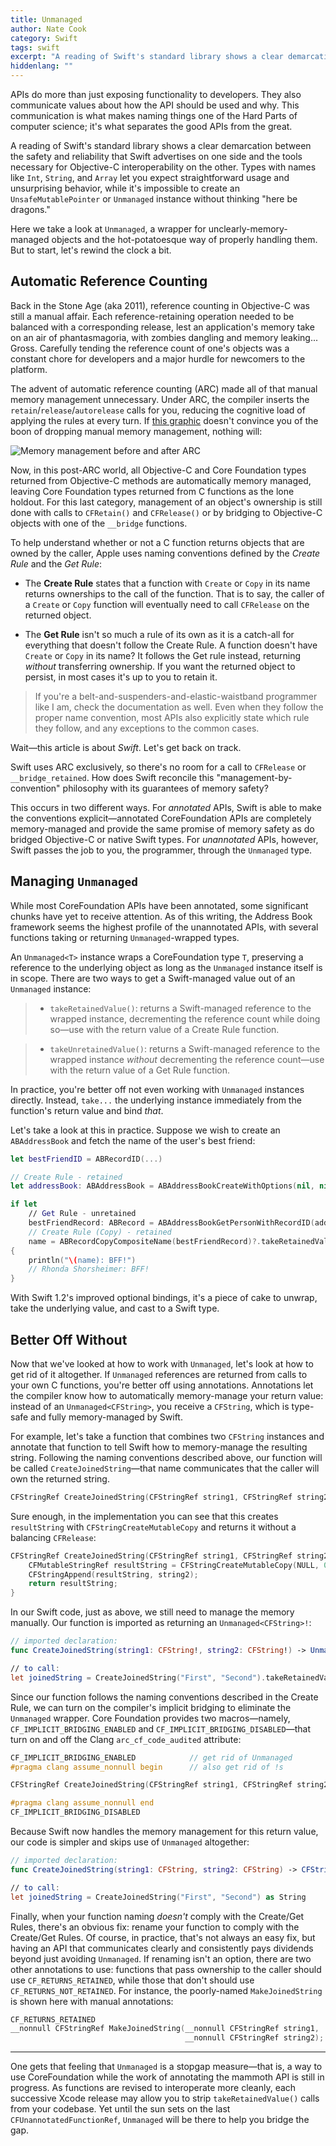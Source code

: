```yaml
---
title: Unmanaged
author: Nate Cook
category: Swift
tags: swift
excerpt: "A reading of Swift's standard library shows a clear demarcation between the safety and reliability that Swift advertises on one side and the tools necessary for Objective-C interoperability on the other. Types with names like `Int`, `String`, and `Array` let you expect straightforward usage and unsurprising behavior, while it's impossible to create an `UnsafeMutablePointer` or `Unmanaged` instance without thinking \"here be dragons.\""
hiddenlang: ""
---
```


APIs do more than just exposing functionality to developers. They also communicate values about how the API should be used and why. This communication is what makes naming things one of the Hard Parts of computer science; it's what separates the good APIs from the great.

A reading of Swift's standard library shows a clear demarcation between the safety and reliability that Swift advertises on one side and    the tools necessary for Objective-C interoperability on the other. Types with names like `Int`, `String`, and `Array` let you expect straightforward usage and unsurprising behavior, while it's impossible to create an `UnsafeMutablePointer` or `Unmanaged` instance without thinking "here be dragons."

Here we take a look at `Unmanaged`, a wrapper for unclearly-memory-managed objects and the hot-potatoesque way of properly handling them. But to start, let's rewind the clock a bit.


## Automatic Reference Counting

Back in the Stone Age (aka 2011), reference counting in Objective-C was still a manual affair. Each reference-retaining operation needed to be balanced with a corresponding release, lest an application's memory take on an air of phantasmagoria, with zombies dangling and memory leaking... Gross. Carefully tending the reference count of one's objects was a constant chore for developers and a major hurdle for newcomers to the platform.

The advent of automatic reference counting (ARC) made all of that manual memory management unnecessary. Under ARC, the compiler inserts the `retain`/`release`/`autorelease` calls for you, reducing the cognitive load of applying the rules at every turn. If [this graphic](https://developer.apple.com/library/mac/releasenotes/ObjectiveC/RN-TransitioningToARC/Introduction/Introduction.html) doesn't convince you of the boon of dropping manual memory management, nothing will:

![Memory management before and after ARC](http://nshipster.s3.amazonaws.com/unmanaged-arc.png)

Now, in this post-ARC world, all Objective-C and Core Foundation types returned from Objective-C methods are automatically memory managed, leaving Core Foundation types returned from C functions as the lone holdout. For this last category, management of an object's ownership is still done with calls to `CFRetain()` and `CFRelease()` or by bridging to Objective-C objects with one of the `__bridge` functions. 

To help understand whether or not a C function returns objects that are owned by the caller, Apple uses naming conventions defined by the *Create Rule* and the *Get Rule*:

- The **Create Rule** states that a function with `Create` or `Copy` in its name returns ownerships to the call of the function. That is to say, the caller of a `Create` or `Copy` function will eventually need to call `CFRelease` on the returned object.

- The **Get Rule** isn't so much a rule of its own as it is a catch-all for everything that doesn't follow the Create Rule. A function doesn't have `Create` or `Copy` in its name? It follows the Get rule instead, returning *without* transferring ownership. If you want the returned object to persist, in most cases it's up to you to retain it.

> If you're a belt-and-suspenders-and-elastic-waistband programmer like I am, check the documentation as well. Even when they follow the proper name convention, most APIs also explicitly state which rule they follow, and any exceptions to the common cases.

Wait—this article is about *Swift*. Let's get back on track.

Swift uses ARC exclusively, so there's no room for a call to `CFRelease` or `__bridge_retained`. How does Swift reconcile this "management-by-convention" philosophy with its guarantees of memory safety? 

This occurs in two different ways. For *annotated* APIs, Swift is able to make the conventions explicit—annotated CoreFoundation APIs are completely memory-managed and provide the same promise of memory safety as do bridged Objective-C or native Swift types. For *unannotated* APIs, however, Swift passes the job to you, the programmer, through the `Unmanaged` type.


## Managing `Unmanaged`

While most CoreFoundation APIs have been annotated, some significant chunks have yet to receive attention. As of this writing, the Address Book framework seems the highest profile of the unannotated APIs, with several functions taking or returning `Unmanaged`-wrapped types.

An `Unmanaged<T>` instance wraps a CoreFoundation type `T`, preserving a reference to the underlying object as long as the `Unmanaged` instance itself is in scope. There are two ways to get a Swift-managed value out of an `Unmanaged` instance:

> - `takeRetainedValue()`: returns a Swift-managed reference to the wrapped instance, decrementing the reference count while doing so—use with the return value of a Create Rule function.

> - `takeUnretainedValue()`: returns a Swift-managed reference to the wrapped instance *without* decrementing the reference count—use with the return value of a Get Rule function.

In practice, you're better off not even working with `Unmanaged` instances directly. Instead, `take...` the underlying instance immediately from the function's return value and bind *that*.

Let's take a look at this in practice. Suppose we wish to create an `ABAddressBook` and fetch the name of the user's best friend:

```swift
let bestFriendID = ABRecordID(...)

// Create Rule - retained
let addressBook: ABAddressBook = ABAddressBookCreateWithOptions(nil, nil).takeRetainedValue()

if let
    // Get Rule - unretained
    bestFriendRecord: ABRecord = ABAddressBookGetPersonWithRecordID(addressBook, bestFriendID)?.takeUnretainedValue(),
    // Create Rule (Copy) - retained
    name = ABRecordCopyCompositeName(bestFriendRecord)?.takeRetainedValue() as? String
{
    println("\(name): BFF!")
    // Rhonda Shorsheimer: BFF!
}
```

With Swift 1.2's improved optional bindings, it's a piece of cake to unwrap, take the underlying value, and cast to a Swift type.

## Better Off Without

Now that we've looked at how to work with `Unmanaged`, let's look at how to get rid of it altogether. If `Unmanaged` references are returned from calls to your own C functions, you're better off using annotations. Annotations let the compiler know how to automatically memory-manage your return value: instead of an `Unmanaged<CFString>`, you receive a `CFString`, which is type-safe and fully memory-managed by Swift.

For example, let's take a function that combines two `CFString` instances and annotate that function to tell Swift how to memory-manage the resulting string. Following the naming conventions described above, our function will be called `CreateJoinedString`—that name communicates that the caller will own the returned string.

```c
CFStringRef CreateJoinedString(CFStringRef string1, CFStringRef string2);
```

Sure enough, in the implementation you can see that this creates `resultString` with `CFStringCreateMutableCopy` and returns it without a balancing `CFRelease`: 

```c
CFStringRef CreateJoinedString(CFStringRef string1, CFStringRef string2) {
    CFMutableStringRef resultString = CFStringCreateMutableCopy(NULL, 0, string1);
    CFStringAppend(resultString, string2);
    return resultString;
}
```

In our Swift code, just as above, we still need to manage the memory manually. Our function is imported as returning an `Unmanaged<CFString>!`:

```swift
// imported declaration:
func CreateJoinedString(string1: CFString!, string2: CFString!) -> Unmanaged<CFString>!

// to call:
let joinedString = CreateJoinedString("First", "Second").takeRetainedValue() as String
```

Since our function follows the naming conventions described in the Create Rule, we can turn on the compiler's implicit bridging to eliminate the `Unmanaged` wrapper. Core Foundation provides two macros—namely, `CF_IMPLICIT_BRIDGING_ENABLED` and `CF_IMPLICIT_BRIDGING_DISABLED`—that turn on and off the Clang `arc_cf_code_audited` attribute:

```c
CF_IMPLICIT_BRIDGING_ENABLED            // get rid of Unmanaged
#pragma clang assume_nonnull begin      // also get rid of !s

CFStringRef CreateJoinedString(CFStringRef string1, CFStringRef string2);

#pragma clang assume_nonnull end
CF_IMPLICIT_BRIDGING_DISABLED
```

Because Swift now handles the memory management for this return value, our code is simpler and skips use of `Unmanaged` altogether:

```swift
// imported declaration:
func CreateJoinedString(string1: CFString, string2: CFString) -> CFString

// to call:
let joinedString = CreateJoinedString("First", "Second") as String
```

Finally, when your function naming *doesn't* comply with the Create/Get Rules, there's an obvious fix: rename your function to comply with the Create/Get Rules. Of course, in practice, that's not always an easy fix, but having an API that communicates clearly and consistently pays dividends beyond just avoiding `Unmanaged`. If renaming isn't an option, there are two other annotations to use: functions that pass ownership to the caller should use `CF_RETURNS_RETAINED`, while those that don't should use `CF_RETURNS_NOT_RETAINED`. For instance, the poorly-named `MakeJoinedString` is shown here with manual annotations:

```c
CF_RETURNS_RETAINED
__nonnull CFStringRef MakeJoinedString(__nonnull CFStringRef string1,
                                       __nonnull CFStringRef string2);
```

* * *

One gets that feeling that `Unmanaged` is a stopgap measure—that is, a way to use CoreFoundation while the work of annotating the mammoth API is still in progress. As functions are revised to interoperate more cleanly, each successive Xcode release may allow you to strip `takeRetainedValue()` calls from your codebase. Yet until the sun sets on the last `CFUnannotatedFunctionRef`, `Unmanaged` will be there to help you bridge the gap.

